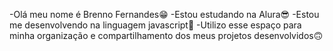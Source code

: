 -Olá meu nome é Brenno Fernandes😁
-Estou estudando na Alura😎
-Estou me desenvolvendo na linguagem javascript🤔
-Utilizo esse espaço para minha organização e compartilhamento dos meus projetos desenvolvidos🙃

<!---
SrPamonha/SrPamonha is a ✨ special ✨ repository because its `README.md` (this file) appears on your GitHub profile.
You can click the Preview link to take a look at your changes.
--->
